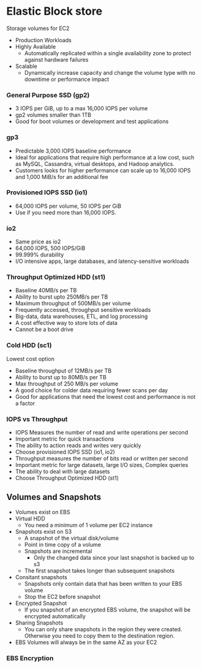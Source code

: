 # Elastic Block store 
Storage volumes for EC2


- Production Workloads
- Highly Available
	- Automatically replicated within a single availability zone to protect against hardware failures
- Scalable
	- Dynamically increase capacity and change the volume type with no downtime or performance impact

### General Purpose SSD (gp2)
- 3 IOPS per GiB, up to a max 16,000 IOPS per volume
- gp2 volumes smaller than 1TB
- Good for boot volumes or development and test applications 

### gp3
- Predictable 3,000 IOPS baseline performance
- Ideal for applications that require high performance at a low cost, such as MySQL, Cassandra, virtual desktops, and Hadoop analytics.
- Customers looks for higher performance can scale up to 16,000 IOPS and 1,000 MiB/s for an additional fee

### Provisioned IOPS SSD (io1)
- 64,000 IOPS per volume, 50 IOPS per GiB
- Use if you need more than 16,000 IOPS.

### io2
- Same price as io2
- 64,000 IOPS, 500 IOPS/GiB
- 99.999% durability
- I/O intensive apps, large databases, and latency-sensitive workloads

### Throughput Optimized HDD (st1)
- Baseline 40MB/s per TB
- Ability to burst upto 250MB/s per TB
- Maximum throughput of 500MB/s per volume
- Frequently accessed, throughput sensitive workloads
- Big-data, data warehouses, ETL, and log processing
- A cost effective way to store lots of data
- Cannot be a boot drive

### Cold HDD (sc1)
Lowest cost option
- Baseline throughput of 12MB/s per TB
- Ability to burst up to 80MB/s per TB
- Max throughput of 250 MB/s per volume
- A good choice for colder data requiring fewer scans per day
- Good for applications that need the lowest cost and performance is not a factor

### IOPS vs Throughput
- IOPS Measures the number of read and write operations per second
- Important metric for quick transactions
- The ability to action reads and writes very quickly 
- Choose provisioned IOPS SSD (io1, io2)
- Throughput measures the number of bits read or written per second
- Important metric for large datasets, large I/O sizes, Complex queries
- The ability to deal with large datasets
- Choose Throughput Optimized HDD (st1)

## Volumes and Snapshots
 - Volumes exist on EBS
 - Virtual HDD
	 - You need a minimum of 1 volume per EC2 instance
- Snapshots exist on S3
	- A snapshot of the virtual disk/volume
	- Point in time copy of a volume
	- Snapshots are incremental
		- Only the changed data since your last snapshot is backed up to s3
	- The first snapshot takes longer than subsequent snapshots
- Consitant snapshots
	- Snapshots only contain data that has been written to your EBS volume
	- Stop the EC2 before snapshot
- Encrypted Snapshot
	- If you snapshot of an encrypted EBS volume, the snapshot will be encrypted automatically
- Sharing Snapshots
	- You can only share snapshots in the region they were created. Otherwise you need to copy them to the destination region.
- EBS Volumes will always be in the same AZ as your EC2

### EBS Encryption
